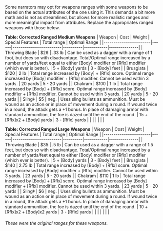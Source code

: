 Some narrators may opt for weapons ranges with some weapons to be based on the actual attributes of the one using it. This demands a bit more math and is not as streamlined, but allows for more realistic ranges and more meaningful impact from attributes. Replace the appropriates ranged weapons with those below.

**Table: Corrected Ranged Medium Weapons**
| Weapon                 | Cost | Weight      | Special Features | Total range | Optimal Range   |
|------------------------|------|-------------------------|----------|------------|---------------|
| Throwing Blade         | $26 | .33 lb | Can be used as a dagger with a range of 1 foot, but does so with disadvantage. Total/Optimal range increased by a number of yards/feet equal to either [Body] modifier or [Rflx] modifier (which ever is better).  | 5 + [Body] yards | 3 - [Body] feet |
| Brusgiata              | $120 | 2 lb | Total range increased by [Body] + [Rflx] score. Optimal range increased by [Body] modifier + [Rflx] modifier.  Cannot be used within 3 yards. | 20 yards  | 5 - 20 yards |
| Chakram                | $100 | 1 lb | Total range increased by [Body] + [Rflx] score. Optimal range increased by [Body] modifier + [Rflx] modifier. Cannot be used within 3 yards. | 20 yards  | 5 - 20 yards |
| Sling‡                 | $5 | neg. | Uses sling bullets as ammunition. Must be wound as an action or in place of movement during a round. If wound twice in a round, the attack gets a +1 bonus. In place of damaging armor with standard ammunition, the foe is dazed until the end of the round.  | 15 + [Rflx]x2 + [Body] yards | 3 - [Rflx] yards |
|                        |           |          |            |         |

**Table: Corrected Ranged Large Weapons**
| Weapon                 | Cost | Weight      | Special Features | Total range | Optimal Range   |
|------------------------|------|-------------------------|----------|------------|---------------|
| Throwing Blade         | $35 | .5 lb | Can be used as a dagger with a range of 1.5 feet, but does so with disadvantage. Total/Optimal range increased by a number of yards/feet equal to either [Body] modifier or [Rflx] modifier (which ever is better).  | 5 + [Body] yards | 3 - [Body] feet |
| Brusgiata              | $140 | 2.75 lb | Total range increased by [Body] + [Rflx] score. Optimal range increased by [Body] modifier + [Rflx] modifier.  Cannot be used within 3 yards. | 23 yards  | 5 - 20 yards |
| Chakram                | $110 | 1 lb | Total range increased by [Body] + [Rflx] score. Optimal range increased by [Body] modifier + [Rflx] modifier. Cannot be used within 3 yards. | 23 yards  | 5 - 20 yards |
| Sling‡                 | $6 | neg. | Uses sling bullets as ammunition. Must be wound as an action or in place of movement during a round. If wound twice in a round, the attack gets a +1 bonus. In place of damaging armor with standard ammunition, the foe is dazed until the end of the round.  | 10 + [Rflx]x2 + [Body]x2 yards | 3 - [Rflx] yards |
|                        |           |          |            |         |

###### These were the original ranges for these weapons.

